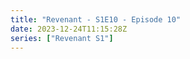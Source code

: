 ```yaml
---
title: "Revenant - S1E10 - Episode 10"
date: 2023-12-24T11:15:28Z
series: ["Revenant S1"]
---
```



<mux-player stream-type="on-demand"
  src="https://kp3d-my.sharepoint.com/personal/ryoo_kp3d_onmicrosoft_com/_layouts/15/download.aspx?share=ETp6uqNYGjdCi3UStIXWl1EBtZIrItklwvNVNDC9Oj6w3Q" prefer-playback="mse" controls>
  </mux-player>
  
  
  <script src="https://cdn.jsdelivr.net/npm/@mux/mux-player"></script>
  
 <script type="application/ld+json">
 {
  "@context": "https://schema.org/",
  "@type": "VideoObject",
  "name": "Revenant - S1E10 - Episode 10",
  "contentUrl": "https://stream.mux.com/Jz8QwdhnIyBbBCFB7KGV9S0101RmAfW9WhJUVO9ocPumE.m3u8",
  "thumbnailUrl": "https://www.themoviedb.org/t/p/original/aGuBIB79vDDQKcsQUIF5fa5P07b.jpg?width=314&fit_mode=preserve&time=25",
  "uploadDate": "2023-12-24T11:15:18Z",
}

</script>